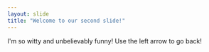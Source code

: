 ```yaml
---
layout: slide
title: "Welcome to our second slide!"
---
```

I'm so witty and unbelievably funny!
Use the left arrow to go back!
